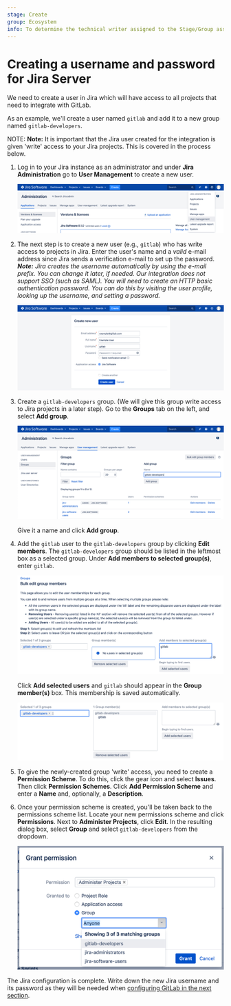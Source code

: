 ```yaml
---
stage: Create
group: Ecosystem
info: To determine the technical writer assigned to the Stage/Group associated with this page, see https://about.gitlab.com/handbook/engineering/ux/technical-writing/#designated-technical-writers
---
```


# Creating a username and password for Jira Server

We need to create a user in Jira which will have access to all projects that
need to integrate with GitLab.

As an example, we'll create a user named `gitlab` and add it to a new group
named `gitlab-developers`.

NOTE: **Note:**
It is important that the Jira user created for the integration is given 'write'
access to your Jira projects. This is covered in the process below.

1. Log in to your Jira instance as an administrator and under **Jira Administration**
   go to **User Management** to create a new user.

   ![Jira user management link](img/jira_user_management_link.png)

1. The next step is to create a new user (e.g., `gitlab`) who has write access
   to projects in Jira. Enter the user's name and a _valid_ e-mail address
   since Jira sends a verification e-mail to set up the password.
   _**Note:** Jira creates the username automatically by using the e-mail
   prefix. You can change it later, if needed. Our integration does not support SSO (such as SAML). You will need to create
   an HTTP basic authentication password. You can do this by visiting the user
   profile, looking up the username, and setting a password._

   ![Jira create new user](img/jira_create_new_user.png)

1. Create a `gitlab-developers` group. (We will give this group write access to Jira
   projects in a later step). Go to the **Groups** tab on the left, and select **Add group**.

   ![Jira create new user](img/jira_create_new_group.png)

   Give it a name and click **Add group**.

1. Add the `gitlab` user to the `gitlab-developers` group by clicking **Edit members**.
   The `gitlab-developers` group should be listed in the leftmost box as a selected group.
   Under **Add members to selected group(s)**, enter `gitlab`.

   ![Jira add user to group](img/jira_add_user_to_group.png)

   Click **Add selected users** and `gitlab` should appear in the **Group member(s)** box.
   This membership is saved automatically.

   ![Jira added user to group](img/jira_added_user_to_group.png)

1. To give the newly-created group 'write' access, you need to create a **Permission Scheme**.
   To do this, click the gear icon and select **Issues**. Then click **Permission Schemes**.
   Click **Add Permission Scheme** and enter a **Name** and, optionally, a **Description**.

1. Once your permission scheme is created, you'll be taken back to the permissions scheme list.
   Locate your new permissions scheme and click **Permissions**. Next to **Administer Projects**,
   click **Edit**. In the resulting dialog box, select **Group** and select `gitlab-developers`
   from the dropdown.

   ![Jira group access](img/jira_group_access.png)

The Jira configuration is complete. Write down the new Jira username and its
password as they will be needed when [configuring GitLab in the next section](jira.md#configuring-gitlab).
